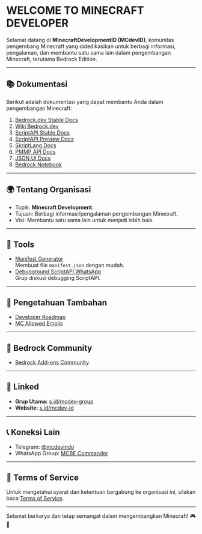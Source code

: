 # WELCOME TO MINECRAFT DEVELOPER

Selamat datang di **MinecraftDevelopmentID (MCdevID)**, komunitas pengembang Minecraft yang didedikasikan untuk berbagi informasi, pengalaman, dan membantu satu sama lain dalam pengembangan Minecraft, terutama Bedrock Edition.

---

## 📚 **Dokumentasi**
Berikut adalah dokumentasi yang dapat membantu Anda dalam pengembangan Minecraft:

1. [Bedrock.dev Stable Docs](https://bedrock.dev/docs/stable/)
2. [Wiki Bedrock.dev](https://wiki.bedrock.dev/)
3. [ScriptAPI Stable Docs](https://jaylydev.github.io/scriptapi-docs/latest/)
4. [ScriptAPI Preview Docs](https://jaylydev.github.io/scriptapi-docs/preview/)
5. [SkriptLang Docs](https://docs.skriptlang.org/docs.html)
6. [PMMP API Docs](https://apidoc.pmmp.io/)
7. [JSON UI Docs](https://pipangry.github.io/docs-starlib/)
8. [Bedrock Notebook](https://harryf1204.github.io/Bedrock-Notebook/materials/introduction.html)

---

## 🌍 **Tentang Organisasi**
- Topik: **Minecraft Development**.
- Tujuan: Berbagi informasi/pengalaman pengembangan Minecraft.
- Visi: Membantu satu sama lain untuk menjadi lebih baik.

---

## 🔧 **Tools**
- [Manifest Generator](https://nperma.github.io/manifest/index.html#)  
  Membuat file `manifest.json` dengan mudah.
- [Debugground ScriptAPI WhatsApp](https://chat.whatsapp.com/JnTV3wfWPljGDiyKQ5OsrC)  
  Grup diskusi debugging ScriptAPI.

---

## 🧠 **Pengetahuan Tambahan**
- [Developer Roadmap](https://roadmap.sh/)
- [MC Allowed Emojis](https://gist.github.com/tomasdev/92bde758ee8e65fa826717b24cfd0463)

---

## 🤝 **Bedrock Community**
- [Bedrock Add-ons Community](https://discord.com/invite/bedrock-add-ons-523663022053392405)

---

## 🔗 **Linked**
- **Grup Utama:** [s.id/mcdev-group](https://s.id/mcdev-group)
- **Website:** [s.id/mcdev-id](https://s.id/mcdev-id)

---

## 📞 **Koneksi Lain**
- Telegram: [@mcdevindo](https://t.me/mcdevindo)
- WhatsApp Group: [MCBE Commander](https://chat.whatsapp.com/Br4Z5GDqArQACJIOUvVDQA)

---

## 📜 **Terms of Service**
Untuk mengetahui syarat dan ketentuan bergabung ke organisasi ini, silakan baca [Terms of Service](./TOS).

---

Selamat berkarya dan tetap semangat dalam mengembangkan Minecraft! 🎮🚀
